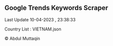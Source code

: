 

## Google Trends Keywords Scraper 
 
Last Update 10-04-2023 , 23:38:33

Country List :
VIETNAM.json



© Abdul Muttaqin 
